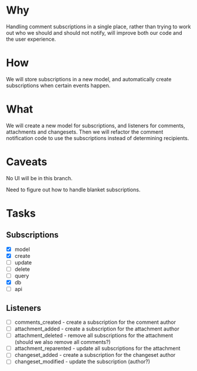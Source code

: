 # Why

Handling comment subscriptions in a single place, rather than trying to work
out who we should and should not notify, will improve both our code and the user
experience.

# How

We will store subscriptions in a new model, and automatically create subscriptions when certain events happen.

# What

We will create a new model for subscriptions, and listeners for comments, attachments and changesets. Then we will refactor the comment notification code to use the subscriptions instead of determining recipients.

# Caveats

No UI will be in this branch.

Need to figure out how to handle blanket subscriptions.

# Tasks

## Subscriptions

- [x] model
 - [x] create
 - [ ] update
 - [ ] delete
 - [ ] query
- [x] db
- [ ] api

## Listeners

- [ ] comments_created - create a subscription for the comment author
- [ ] attachment_added - create a subscription for the attachment author
- [ ] attachment_deleted - remove all subscriptions for the attachment (should we also remove all comments?)
- [ ] attachment_reparented - update all subscriptions for the attachment
- [ ] changeset_added - create a subscription for the changeset author
- [ ] changeset_modified - update the subscription (author?)
